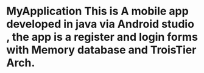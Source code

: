 # MyApplication This is A mobile app developed in java via Android studio , the app is a register and login forms with Memory database and TroisTier Arch.
